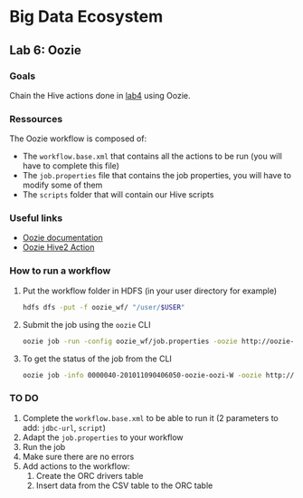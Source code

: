 # Big Data Ecosystem

## Lab 6: Oozie

### Goals

Chain the Hive actions done in [lab4](../lab4) using Oozie.

### Ressources

The Oozie workflow is composed of:

- The `workflow.base.xml` that contains all the actions to be run (you will have to complete this file)
- The `job.properties` file that contains the job properties, you will have to modify some of them
- The `scripts` folder that will contain our Hive scripts

### Useful links

- [Oozie documentation](https://oozie.apache.org/docs/4.3.1/)
- [Oozie Hive2 Action](https://oozie.apache.org/docs/4.3.1/DG_Hive2ActionExtension.html)

### How to run a workflow

1. Put the workflow folder in HDFS (in your user directory for example)
   ```bash
   hdfs dfs -put -f oozie_wf/ "/user/$USER"
   ```
2. Submit the job using the `oozie` CLI
   ```bash
   oozie job -run -config oozie_wf/job.properties -oozie http://oozie-1.au.adaltas.cloud:11000/oozie
   ```
3. To get the status of the job from the CLI
   ```bash
   oozie job -info 0000040-201011090406050-oozie-oozi-W -oozie http://oozie-1.au.adaltas.cloud:11000/oozie
   ```

### TO DO

1. Complete the `workflow.base.xml` to be able to run it (2 parameters to add: `jdbc-url`, `script`)
2. Adapt the `job.properties` to your workflow
3. Run the job
4. Make sure there are no errors
5. Add actions to the workflow:
   1. Create the ORC drivers table
   2. Insert data from the CSV table to the ORC table
